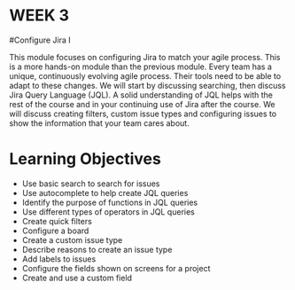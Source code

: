 # WEEK 3

#Configure Jira I

This module focuses on configuring Jira to match your agile process. This is a more hands-on module than the previous module. Every team has a unique, continuously evolving agile process. Their tools need to be able to adapt to these changes. We will start by discussing searching, then discuss Jira Query Language (JQL). A solid understanding of JQL helps with the rest of the course and in your continuing use of Jira after the course. We will discuss creating filters, custom issue types and configuring issues to show the information that your team cares about.


# Learning Objectives
- Use basic search to search for issues
- Use autocomplete to help create JQL queries
- Identify the purpose of functions in JQL queries
- Use different types of operators in JQL queries
- Create quick filters
- Configure a board
- Create a custom issue type
- Describe reasons to create an issue type
- Add labels to issues
- Configure the fields shown on screens for a project
- Create and use a custom field

